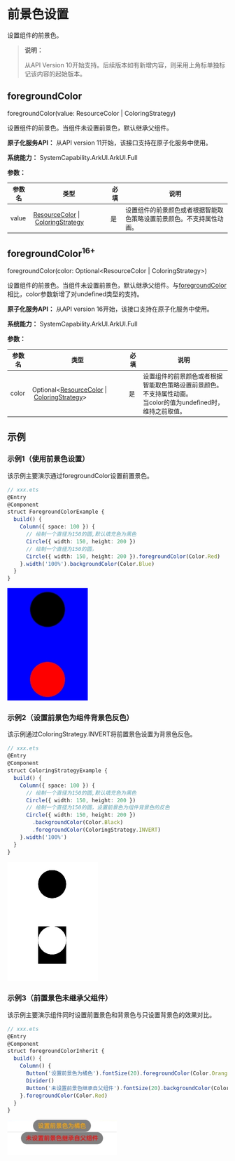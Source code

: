 # 前景色设置

设置组件的前景色。

>  **说明：**
>
>  从API Version 10开始支持。后续版本如有新增内容，则采用上角标单独标记该内容的起始版本。

## foregroundColor

foregroundColor(value: ResourceColor | ColoringStrategy)

设置组件的前景色。当组件未设置前景色，默认继承父组件。

**原子化服务API：** 从API version 11开始，该接口支持在原子化服务中使用。

**系统能力：** SystemCapability.ArkUI.ArkUI.Full

**参数：**

| 参数名 | 类型                                                         | 必填 | 说明                                                         |
| ------ | ------------------------------------------------------------ | ---- | ------------------------------------------------------------ |
| value  | [ResourceColor](ts-types.md#resourcecolor)&nbsp;\|&nbsp;[ColoringStrategy](ts-appendix-enums.md#coloringstrategy10) | 是   | 设置组件的前景颜色或者根据智能取色策略设置前景颜色。不支持属性动画。 |

## foregroundColor<sup>16+</sup>

foregroundColor(color: Optional\<ResourceColor | ColoringStrategy>)

设置组件的前景色。当组件未设置前景色，默认继承父组件。与[foregroundColor](#foregroundcolor)相比，color参数新增了对undefined类型的支持。

**原子化服务API：** 从API version 16开始，该接口支持在原子化服务中使用。

**系统能力：** SystemCapability.ArkUI.ArkUI.Full

**参数：**

| 参数名 | 类型                                                         | 必填 | 说明                                                         |
| ------ | ------------------------------------------------------------ | ---- | ------------------------------------------------------------ |
| color  | Optional\<[ResourceColor](ts-types.md#resourcecolor)&nbsp;\|&nbsp;[ColoringStrategy](ts-appendix-enums.md#coloringstrategy10)> | 是   | 设置组件的前景颜色或者根据智能取色策略设置前景颜色。不支持属性动画。<br/>当color的值为undefined时，维持之前取值。 |

## 示例

### 示例1（使用前景色设置）

该示例主要演示通过foregroundColor设置前置景色。

```ts
// xxx.ets
@Entry
@Component
struct ForegroundColorExample {
  build() {
    Column({ space: 100 }) {
      // 绘制一个直径为150的圆,默认填充色为黑色
      Circle({ width: 150, height: 200 })
      // 绘制一个直径为150的圆，
      Circle({ width: 150, height: 200 }).foregroundColor(Color.Red)
    }.width('100%').backgroundColor(Color.Blue)
  }
}
```

![foregroundColor_circle](figures/foregroundColor_circle.png)

### 示例2（设置前景色为组件背景色反色）

该示例通过ColoringStrategy.INVERT将前置景色设置为背景色反色。

```ts
// xxx.ets
@Entry
@Component
struct ColoringStrategyExample {
  build() {
    Column({ space: 100 }) {
      // 绘制一个直径为150的圆,默认填充色为黑色
      Circle({ width: 150, height: 200 })
      // 绘制一个直径为150的圆，设置前景色为组件背景色的反色
      Circle({ width: 150, height: 200 })
        .backgroundColor(Color.Black)
        .foregroundColor(ColoringStrategy.INVERT)
    }.width('100%')
  }
}
```
![foregroundColor_circle](figures/ColoringStrategy_circle.png)

### 示例3（前置景色未继承父组件）

该示例主要演示组件同时设置前置景色和背景色与只设置背景色的效果对比。

```ts
// xxx.ets
@Entry
@Component
struct foregroundColorInherit {
  build() {
    Column() {
      Button('设置前景色为橘色').fontSize(20).foregroundColor(Color.Orange).backgroundColor(Color.Gray)
      Divider()
      Button('未设置前景色继承自父组件').fontSize(20).backgroundColor(Color.Gray)
    }.foregroundColor(Color.Red)
  }
}
```

![foregroundColor_circle](figures/foregroundColorInherit.jpg)
